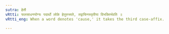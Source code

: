 ```yaml
---
sutra: हेतौ
vRtti: फलसाधनयोग्यः पदार्थो लोके हेतुरुच्यते, तद्वाचिनस्तृतीया विभक्तिर्भवति ॥
vRtti_eng: When a word denotes 'cause,' it takes the third case-affix.

---
```

